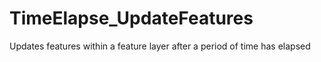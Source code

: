 # TimeElapse_UpdateFeatures
Updates features within a feature layer after a period of time has elapsed
